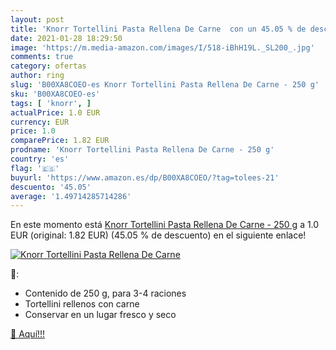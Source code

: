 ```yaml
---
layout: post
title: 'Knorr Tortellini Pasta Rellena De Carne  con un 45.05 % de descuento'
date: 2021-01-28 18:29:50
image: 'https://m.media-amazon.com/images/I/518-iBhH19L._SL200_.jpg'
comments: true
category: ofertas
author: ring
slug: 'B00XA8COEO-es Knorr Tortellini Pasta Rellena De Carne - 250 g'
sku: 'B00XA8COEO-es'
tags: [ 'knorr', ]
actualPrice: 1.0 EUR
currency: EUR
price: 1.0
comparePrice: 1.82 EUR
prodname: 'Knorr Tortellini Pasta Rellena De Carne - 250 g'
country: 'es'
flag: '🇪🇸'
buyurl: 'https://www.amazon.es/dp/B00XA8COEO/?tag=tolees-21'
descuento: '45.05'
average: '1.49714285714286'
---
```


En este momento está [Knorr Tortellini Pasta Rellena De Carne - 250 g](https://www.amazon.es/dp/B00XA8COEO/?tag=tolees-21) a 1.0 EUR (original: 1.82 EUR) (45.05 %  de descuento) en el siguiente enlace!

[![Knorr Tortellini Pasta Rellena De Carne ](https://m.media-amazon.com/images/I/518-iBhH19L._SL200_.jpg)](https://www.amazon.es/dp/B00XA8COEO/?tag=tolees-21)

🔎:

- Contenido de 250 g, para 3-4 raciones
- Tortellini rellenos con carne
- Conservar en un lugar fresco y seco

[🛒 Aquí!!!](https://www.amazon.es/dp/B00XA8COEO/?tag=tolees-21)
